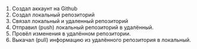 1. Создал аккаунт на Github
2. Создал локальный репозиторий
3. Связал локальный и удаленный репозиторий
4. Отправил (push) локальный репозиторий в удалённый.
5. Провёл изменения в удалённом репозитории.
6. Выкачал (pull) информацию из удалённого репозитория в локальный.
